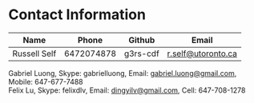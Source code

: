 # Contact Information

Name	|	Phone	|	Github	|	Email
------|-------|---------|------
Russell Self      | 6472074878  | g3rs-cdf   | r.self@utoronto.ca

Gabriel Luong, Skype: gabrielluong, Email: gabriel.luong@gmail.com, Mobile: 647-677-7488  
Felix Lu, Skype: felixdlv, Email: dingyilv@gmail.com, Cell: 647-708-1278
